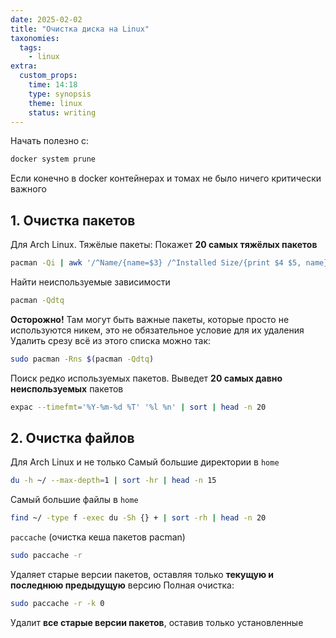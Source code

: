 ```yaml
---
date: 2025-02-02
title: "Очистка диска на Linux"
taxonomies:
  tags:
    - linux
extra:
  custom_props:
    time: 14:18
    type: synopsis
    theme: linux
    status: writing
---
```

Начать полезно с:
```sh
docker system prune
```
Если конечно в docker контейнерах и томах не было ничего критически важного

## 1. Очистка пакетов
Для Arch Linux. Тяжёлые пакеты: Покажет **20 самых тяжёлых пакетов**
```sh
pacman -Qi | awk '/^Name/{name=$3} /^Installed Size/{print $4 $5, name}' | sort -hr | head -n 20
```

Найти неиспользуемые зависимости
```sh
pacman -Qdtq
```
**Осторожно!** Там могут быть важные пакеты, которые просто не используются никем, это не обязательное условие для их удаления
Удалить срезу всё из этого списка можно так:
```sh
sudo pacman -Rns $(pacman -Qdtq)
```

Поиск редко используемых пакетов. Выведет **20 самых давно неиспользуемых** пакетов
```sh
expac --timefmt='%Y-%m-%d %T' '%l %n' | sort | head -n 20
```


## 2. Очистка файлов
Для Arch Linux и не только
Самый большие директории в `home`
```sh
du -h ~/ --max-depth=1 | sort -hr | head -n 15
```
Самый большие файлы в `home`
```sh
find ~/ -type f -exec du -Sh {} + | sort -rh | head -n 20
```

`paccache` (очистка кеша пакетов pacman)
```sh
sudo paccache -r
```
Удаляет старые версии пакетов, оставляя только **текущую и последнюю предыдущую** версию
Полная очистка:
```sh
sudo paccache -r -k 0
```
Удалит **все старые версии пакетов**, оставив только установленные


